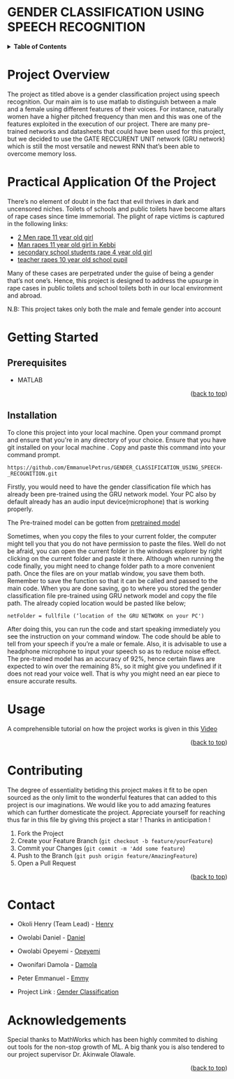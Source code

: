 # GENDER CLASSIFICATION USING SPEECH RECOGNITION
<div id = "top"></div>

<!-- TABLE OF CONTENTS -->
<details>
  <summary><strong>Table of Contents</strong></summary>
  <ol>
    <li>
      <a href="#project-overview">PROJECT OVERVIEW</a>
      <ul>
        <li><a href="#practical-application-of-project">PRACTICAL APPLICATION OF THE PROJECT</a></li>
      </ul>
    </li>
    <li>
      <a href="#getting-started">Getting Started</a>
      <ul>
        <li><a href="#prerequisites">Prerequisites</a></li>
        <li><a href="#installation">Installation</a></li>
      </ul>
    </li>
    <li><a href="#usage">Usage</a></li>
    <li><a href="#contributing">Contributing</a></li>
    <li><a href="#contact">Contact</a></li>
    <li><a href="#acknowledgments">Acknowledgments</a></li>
  </ol>
</details>

# Project Overview

The project as titled above is a gender classification project using speech recognition. Our main aim is to use matlab to distinguish between a male and a female using different features of their voices. For instance, naturally women have a higher pitched frequency than men and this was one of the features exploited in the execution of our project.
There are many pre-trained networks and datasheets that could have been used for this project, but we decided to use the GATE RECCURENT UNIT network (GRU network) which is still the most versatile and newest RNN that’s been able to overcome memory loss.

# Practical Application Of the Project

There’s no element of doubt in the fact that evil thrives in dark and uncensored niches. Toilets of schools and public toilets have become altars of rape cases since time immemorial. The plight of rape victims is captured in the following links:

- [2 Men rape 11 year old girl](https://dailynigerian.com/2-men-rape-11-year-old-girl-in-kebbi-public-toilet/)
- [Man rapes 11 year old girl in Kebbi](https://www.nigerianbulletin.com/threads/man-reportedly-rapes-11-year-old-girl-inside-public-toilet.143135/)
- [secondary school students rape 4 year old girl](https://parrotnigeria.com/three-secondary-school-students-rape-4-year-old-girl-in-school-toilet/)
- [teacher rapes 10 year old school pupil](https://dailypost.ng/2014/08/14/teacher-rapes-10-year-old-pupil-school-toilet/)

Many of these cases are perpetrated under the guise of being a gender that’s not one’s. Hence, this project is designed to address the upsurge in rape cases in public toilets and school toilets both in our local environment and abroad. 

N.B:   This project takes only both the male and female gender into account

#  Getting Started

## Prerequisites

- MATLAB

 <p align="right">(<a href="#top">back to top</a>)</p>
 
## Installation

To clone this project into your local machine. Open your command prompt and ensure that you're in any directory of your choice. Ensure that you have git installed on your local machine . Copy and paste this command into your command prompt. 

```
https://github.com/EmmanuelPetrus/GENDER_CLASSIFICATION_USING_SPEECH-_RECOGNITION.git
```
Firstly, you would need to have the gender classification file which has already been pre-trained using the GRU network model. Your PC also by default already has an audio input device(microphone) that is working properly.

The Pre-trained model can be gotten from [pretrained model](https://www.youtube.com/redirect?event=video_description&redir_token=QUFFLUhqbU1zSHYxVHhfRkkwdW9KVUFNV1RYNFVjLUFnQXxBQ3Jtc0ttTGFCU29YT0ctTHlMV0NUSXFmTTVTOVRrT0lRel9icWZBRXM1TzFxUjNZSTB1QXZ3WWtGeTBaazlsNzA1cDM5TTlwMU02ZHN4RGREbldCUWwwdTBOWU11akRrZUhFYUFoMjBsYjBUSDI1T2RLN0RCSQ&q=http%3A%2F%2Fssd.mathworks.com%2Fsupportfiles%2Faudio%2FGenderClassification.zip&v=Hm3A2S8N_wc)

Sometimes, when you copy the files to your current folder, the computer might tell you that you do not have permission to paste the files. Well do not be afraid, you can open the current folder in the windows explorer by right clicking on the current folder and paste it there. Although when running the code finally, you might need to change folder path to a more convenient path.
Once the files are on your matlab window, you save them both. Remember to save the function so that it can be called and passed to the main code. When you are done saving, go to where you stored the gender classification file pre-trained using GRU network model and copy the file path.
The already copied location would be pasted like below;


```
netFolder = fullfile (‘location of the GRU NETWORK on your PC')
```

After doing this, you can run the code and start speaking immediately you see the instruction on your command window. The code should be able to tell from your speech if you’re a male or female. Also, it is advisable to use a headphone microphone to input your speech so as to reduce noise effect. The pre-trained model has an accuracy of 92%, hence certain flaws are expected to win over the remaining 8%, so it might give you undefined if it does not read your voice well. That is why you might need an ear piece to ensure accurate results.


# Usage

A comprehensible tutorial on how the project works is given in this [Video](https://youtu.be/Hm3A2S8N_wc)

<p align="right">(<a href="#top">back to top</a>)</p>

# Contributing

The degree of essentiality betiding this project makes it fit to be open sourced as the only limit to the wonderful features that can added to this project is our imaginations. We would like you to add amazing features which can further domesticate the project. Appreciate yourself for reaching thus far in this file by giving this project a star ! Thanks in anticipation !

1. Fork the Project
2. Create your Feature Branch (`git checkout -b feature/yourFeature`)
3. Commit your Changes (`git commit -m 'Add some feature`)
4. Push to the Branch (`git push origin feature/AmazingFeature`)
5. Open a Pull Request

<p align="right">(<a href="#top">back to top</a>)</p>

# Contact

- Okoli Henry (Team Lead) - [Henry](twitter.com)
- Owolabi Daniel  - [Daniel](twitter.come)
- Owolabi Opeyemi  - [Opeyemi](twitter.com)
- Owonifari Damola - [Damola](twitter.com)
- Peter Emmanuel - [Emmy](https://twitter.com/Emmy_Ojonilemi)

- Project Link : [Gender Classification](https://github.com/EmmanuelPetrus/GENDER_CLASSIFICATION_USING_SPEECH-_RECOGNITION)

# Acknowledgements

Special thanks to MathWorks which has been highly commited to dishing out tools for the non-stop growth of ML. A big thank you is also tendered to our project supervisor Dr. Akinwale Olawale.

<p align="right">(<a href="#top">back to top</a>)</p>
